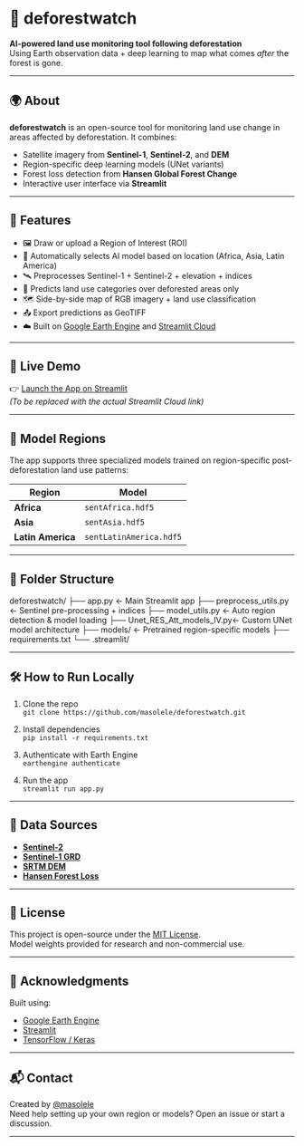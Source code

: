 # 🌲 deforestwatch

**AI-powered land use monitoring tool following deforestation**  
Using Earth observation data + deep learning to map what comes *after* the forest is gone.

---

## 🌍 About

**deforestwatch** is an open-source tool for monitoring land use change in areas affected by deforestation. It combines:
- Satellite imagery from **Sentinel-1**, **Sentinel-2**, and **DEM**
- Region-specific deep learning models (UNet variants)
- Forest loss detection from **Hansen Global Forest Change**
- Interactive user interface via **Streamlit**

---

## 🚀 Features

- 🖼️ Draw or upload a Region of Interest (ROI)
- 🧠 Automatically selects AI model based on location (Africa, Asia, Latin America)
- 🛰️ Preprocesses Sentinel-1 + Sentinel-2 + elevation + indices
- 🌾 Predicts land use categories over deforested areas only
- 🗺️ Side-by-side map of RGB imagery + land use classification
- 📤 Export predictions as GeoTIFF
- ☁️ Built on [Google Earth Engine](https://earthengine.google.com/) and [Streamlit Cloud](https://streamlit.io/cloud)

---

## 🔗 Live Demo

👉 [Launch the App on Streamlit](https://your-username-deforestwatch.streamlit.app)  
*(To be replaced with the actual Streamlit Cloud link)*

---

## 🧠 Model Regions

The app supports three specialized models trained on region-specific post-deforestation land use patterns:

| Region        | Model                         |
|---------------|-------------------------------|
| **Africa**    | `sentAfrica.hdf5`             |
| **Asia**      | `sentAsia.hdf5`               |
| **Latin America** | `sentLatinAmerica.hdf5`   |

---

## 📂 Folder Structure
deforestwatch/
├── app.py ← Main Streamlit app
├── preprocess_utils.py ← Sentinel pre-processing + indices
├── model_utils.py ← Auto region detection & model loading
├── Unet_RES_Att_models_IV.py← Custom UNet model architecture
├── models/ ← Pretrained region-specific models
├── requirements.txt
└── .streamlit/


---

## 🛠️ How to Run Locally

1. Clone the repo  
   `git clone https://github.com/masolele/deforestwatch.git`

2. Install dependencies  
   `pip install -r requirements.txt`

3. Authenticate with Earth Engine  
   `earthengine authenticate`

4. Run the app  
   `streamlit run app.py`

---

## 📡 Data Sources

- **[Sentinel-2](https://developers.google.com/earth-engine/datasets/catalog/COPERNICUS_S2_SR)**
- **[Sentinel-1 GRD](https://developers.google.com/earth-engine/datasets/catalog/COPERNICUS_S1_GRD)**
- **[SRTM DEM](https://developers.google.com/earth-engine/datasets/catalog/USGS_SRTMGL1_003)**
- **[Hansen Forest Loss](https://developers.google.com/earth-engine/datasets/catalog/UMD_hansen_global_forest_change_2023_v1_11)**

---

## 📖 License

This project is open-source under the [MIT License](LICENSE).  
Model weights provided for research and non-commercial use.

---

## 🤝 Acknowledgments

Built using:
- [Google Earth Engine](https://earthengine.google.com/)
- [Streamlit](https://streamlit.io/)
- [TensorFlow / Keras](https://www.tensorflow.org/)

---

## 📬 Contact

Created by [@masolele](https://github.com/masolele)  
Need help setting up your own region or models? Open an issue or start a discussion.

---


